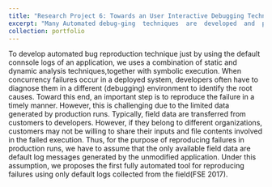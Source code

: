 ```yaml
---
title: "Research Project 6: Towards an User Interactive Debugging Technique"
excerpt: "Many Automated debug-ging  techniques  are  developed  and  proposed  by  researchers.   However,  there  is  noresearch  on  the  real-world  usage  of  these  techniques. To  develop  an  user  friendlydebugging technique we set up research questions for developers.  The answers willshow the path to develop an user-interactive debugging technique."
collection: portfolio
---
```


To develop automated bug reproduction technique just by using the default connsole logs of an application, we uses a combination of static and dynamic analysis techniques,together with symbolic execution. When concurrency failures occur in a deployed system, developers often have to diagnose them in a different (debugging) environment to identify the root causes. Toward this end, an important step is to reproduce the failure in a timely manner. However, this is challenging due to the limited data generated by production runs. Typically, field data are transferred from customers to developers. However, if they belong to different organizations, customers may not be willing to share their inputs and file contents involved in the failed execution. Thus, for the purpose of reproducing failures in production runs, we have to assume that the only available field data are default log messages generated by the unmodified application. Under this assumption, we proposes the first fully automated tool for reproducing failures using only default logs collected from the field(FSE 2017).
